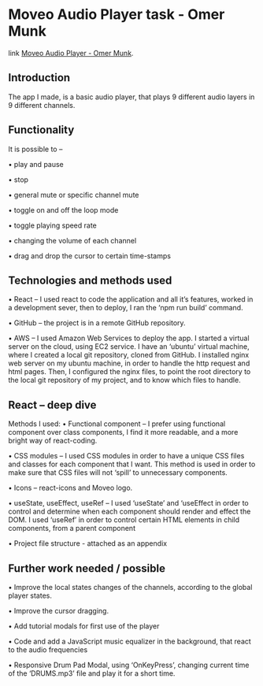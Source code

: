 # Moveo Audio Player task - Omer Munk

link [Moveo Audio Player - Omer Munk](http://ec2-34-227-27-8.compute-1.amazonaws.com/).

## Introduction

The app I made, is a basic audio player, that plays 9 different audio layers in 9 different channels. 

## Functionality

It is possible to –

•	 play and pause

•	stop

•	general mute or specific channel mute

•	toggle on and off the loop mode

•	toggle playing speed rate

•	changing the volume of each channel

•	drag and drop the cursor to certain time-stamps


## Technologies and methods used

•	React – I used react to code the application and all it’s features, worked in a development sever, then to deploy, I ran the ‘npm run build’ command.

•	GitHub – the project is in a remote GitHub repository.

•	AWS – I used Amazon Web Services to deploy the app. I started a virtual server on the cloud, using EC2 service. I have an ‘ubuntu’ virtual machine, where I created a local git repository, cloned from GitHub. I installed nginx web server on my ubuntu machine, in order to handle the http request and html pages. Then, I configured the nginx files, to point the root directory to the local git repository of my project, and to know which files to handle. 


## React – deep dive

Methods I used:
•	Functional component – I prefer using functional component over class components, I find it more readable, and a more bright way of react-coding.

•	CSS modules – I used CSS modules in order to have a unique CSS files and classes for each component that I want. This method is used in order to make sure that CSS files will not ‘spill’ to unnecessary components.

•	Icons – react-icons and Moveo logo.

•	useState, useEffect, useRef – I  used ‘useState’ and ‘useEffect in order to control and determine when each component should render and effect the DOM. I used ‘useRef’ in order to control certain HTML elements in child components, from a parent component

•	Project file structure - attached as an appendix


## Further work needed / possible

•	Improve the local states changes of the channels, according to the global player states. 

•	Improve the cursor dragging.

•	Add tutorial modals for first use of the player

•	Code and add a JavaScript music equalizer in the background, that react to the audio frequencies  

•	Responsive Drum Pad Modal, using ‘OnKeyPress’, changing current time of the ‘DRUMS.mp3’ file and play it for a short time. 

